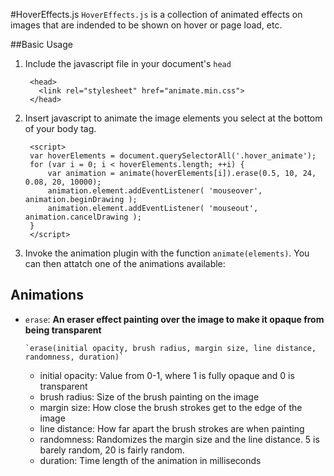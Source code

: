 #HoverEffects.js
`HoverEffects.js` is a collection of animated effects on images that are indended to be shown on hover or page load, etc.

##Basic Usage
1. Include the javascript file in your document's `head`

		<head> 
		  <link rel="stylesheet" href="animate.min.css">
		</head>

2. Insert javascript to animate the image elements you select at the bottom of your body tag.

		<script>
		var hoverElements = document.querySelectorAll('.hover_animate');
		for (var i = 0; i < hoverElements.length; ++i) {
		    var animation = animate(hoverElements[i]).erase(0.5, 10, 24, 0.08, 20, 10000);
		    animation.element.addEventListener( 'mouseover', animation.beginDrawing );
		    animation.element.addEventListener( 'mouseout', animation.cancelDrawing );	 
		}
		</script>

3. Invoke the animation plugin with the function `animate(elements)`. You can then attatch one of the animations available:

## Animations
*   `erase`: **An eraser effect painting over the image to make it opaque from being transparent**
  
        `erase(initial opacity, brush radius, margin size, line distance, randomness, duration)`

	* initial opacity:  Value from 0-1, where 1 is fully opaque and 0 is transparent
	* brush radius:     Size of the brush painting on the image
	* margin size:      How close the brush strokes get to the edge of the image
	* line distance:    How far apart the brush strokes are when painting
	* randomness:       Randomizes the margin size and the line distance. 5 is barely random, 20 is fairly random.
	* duration:         Time length of the animation in milliseconds